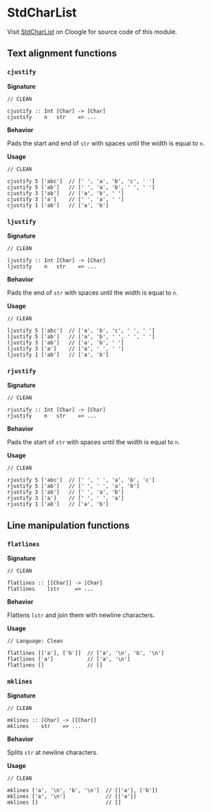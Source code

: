 # StdCharList

Visit [StdCharList](https://cloogle.org/src/#base-stdenv/StdCharList;icl;line=1) on Cloogle for source code of this module.

## Text alignment functions

### `cjustify`

**Signature**

```clean
// CLEAN

cjustify :: Int [Char] -> [Char]
cjustify    n   str    => ...
```

**Behavior**

Pads the start and end of `str` with spaces until the width is equal to `n`.

**Usage**

```clean
// CLEAN

cjustify 5 ['abc']  // [' ', 'a', 'b', 'c', ' ']
cjustify 5 ['ab']   // [' ', 'a', 'b', ' ', ' ']
cjustify 3 ['ab']   // ['a', 'b', ' ']
cjustify 3 ['a']    // [' ', 'a', ' ']
cjustify 1 ['ab']   // ['a', 'b']
```

### `ljustify`

**Signature**

```clean
// CLEAN

ljustify :: Int [Char] -> [Char]
ljustify    n   str    => ...
```

**Behavior**

Pads the end of `str` with spaces until the width is equal to `n`.

**Usage**

```clean
// CLEAN

ljustify 5 ['abc']  // ['a', 'b', 'c', ' ', ' ']
ljustify 5 ['ab']   // ['a', 'b', ' ', ' ', ' ']
ljustify 3 ['ab']   // ['a', 'b', ' ']
ljustify 3 ['a']    // ['a', ' ', ' ']
ljustify 1 ['ab']   // ['a', 'b']
```

### `rjustify`

**Signature**

```clean
// CLEAN

rjustify :: Int [Char] -> [Char]
rjustify    n   str    => ...
```

**Behavior**

Pads the start of `str` with spaces until the width is equal to `n`.

**Usage**

```clean
// CLEAN

rjustify 5 ['abc']  // [' ', ' ', 'a', 'b', 'c']
rjustify 5 ['ab']   // [' ', ' ', 'a', 'b']
rjustify 3 ['ab']   // [' ', 'a', 'b']
rjustify 3 ['a']    // [' ', ' ', 'a']
rjustify 1 ['ab']   // ['a', 'b']
```

## Line manipulation functions

### `flatlines`

**Signature**

```clean
// CLEAN

flatlines :: [[Char]] -> [Char]
flatlines    lstr     => ...
```

**Behavior**

Flattens `lstr` and join them with newline characters.

**Usage**

```
// Language: Clean

flatlines [['a'], ['b']]  // ['a', '\n', 'b', '\n']
flatlines ['a']           // ['a', '\n']
flatlines []              // []
```

### `mklines`

**Signature**

```clean
// CLEAN

mklines :: [Char] -> [[Char]]
mklines    str    => ...
```

**Behavior**

Splits `str` at newline characters.

**Usage**

```clean
// CLEAN

mklines ['a', '\n', 'b', '\n']  // [['a'], ['b']]
mklines ['a', '\n']             // [['a']]
mklines []                      // []
```
